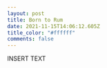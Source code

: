 ```yaml
---
layout: post
title: Born to Rum
date: 2021-11-15T14:06:12.605Z
title_color: "#ffffff"
comments: false
---
```

INSERT TEXT